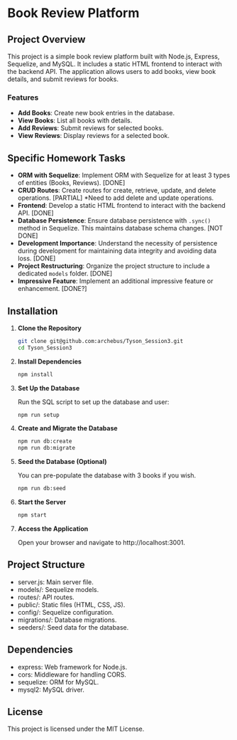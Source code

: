 # Book Review Platform

## Project Overview

This project is a simple book review platform built with Node.js, Express, Sequelize, and MySQL. It includes a static HTML frontend to interact with the backend API. The application allows users to add books, view book details, and submit reviews for books. 

### Features
- **Add Books**: Create new book entries in the database.
- **View Books**: List all books with details.
- **Add Reviews**: Submit reviews for selected books.
- **View Reviews**: Display reviews for a selected book.

## Specific Homework Tasks

- **ORM with Sequelize**: Implement ORM with Sequelize for at least 3 types of entities (Books, Reviews). [DONE]
- **CRUD Routes**: Create routes for create, retrieve, update, and delete operations. [PARTIAL] *Need to add delete and update operations.
- **Frontend**: Develop a static HTML frontend to interact with the backend API. [DONE]
- **Database Persistence**: Ensure database persistence with `.sync()` method in Sequelize. This maintains database schema changes. [NOT DONE]
- **Development Importance**: Understand the necessity of persistence during development for maintaining data integrity and avoiding data loss. [DONE]
- **Project Restructuring**: Organize the project structure to include a dedicated `models` folder. [DONE]
- **Impressive Feature**: Implement an additional impressive feature or enhancement. [DONE?]

## Installation

1. **Clone the Repository**

   ```bash
   git clone git@github.com:archebus/Tyson_Session3.git
   cd Tyson_Session3

2. **Install Dependencies**

    ```bash
    npm install

3. **Set Up the Database**

    Run the SQL script to set up the database and user:
    ```bash
    npm run setup

4. **Create and Migrate the Database**

    ```bash
    npm run db:create
    npm run db:migrate

5. **Seed the Database (Optional)**

    You can pre-populate the database with 3 books if you wish.
    ```bash
    npm run db:seed

6. **Start the Server**

    ```bash
    npm start

7. **Access the Application**

    Open your browser and navigate to http://localhost:3001.

## Project Structure

* server.js: Main server file.
* models/: Sequelize models.
* routes/: API routes.
* public/: Static files (HTML, CSS, JS).
* config/: Sequelize configuration.
* migrations/: Database migrations.
* seeders/: Seed data for the database.

## Dependencies

* express: Web framework for Node.js.
* cors: Middleware for handling CORS.
* sequelize: ORM for MySQL.
* mysql2: MySQL driver.

## License

This project is licensed under the MIT License.
